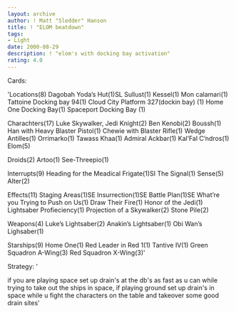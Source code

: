 ```yaml
---
layout: archive
author: ! Matt "Sledder" Hanson
title: ! "ELOM beatdown"
tags:
- Light
date: 2000-08-29
description: ! "elom's with docking bay activation"
rating: 4.0
---
```

Cards: 

'Locations(8)
Dagobah Yoda’s Hut(1)SL
Sullust(1)
Kessel(1)
Mon calamari(1)
Tattoine Docking bay 94(1)
Cloud City Platform 327(dockin bay) (1)
Home One Docking Bay(1)
Spaceport Docking Bay (1)

Charachters(17)
Luke Skywalker, Jedi Knight(2)
Ben Kenobi(2)
Boussh(1)
Han with Heavy Blaster Pistol(1)
Chewie with Blaster Rifle(1)
Wedge Antilles(1)
Orrimarko(1)
Tawass Khaa(1)
Admiral Ackbar(1)
Kal’Fal C’ndros(1)
Elom(5)

Droids(2)
Artoo(1)
See-Threepio(1)

Interrupts(9)
Heading for the Meadical Frigate(1)SI
The Signal(1)
Sense(5)
Alter(2)

Effects(11)
Staging Areas(1)SE
Insurrection(1)SE
Battle Plan(1)SE
What’re you Trying to Push on Us(1)
Draw Their Fire(1)
Honor of the Jedi(1)
Lightsaber Profieciency(1)
Projection of a Skywalker(2)
Stone Pile(2)

Weapons(4)
Luke’s Lightsaber(2)
Anakin’s Lightsaber(1)
Obi Wan’s Lighsaber(1)

Starships(9)
Home One(1)
Red Leader in Red 1(1)
Tantive IV(1)
Green Squadron A-Wing(3)
Red Squadron X-Wing(3)'

Strategy: '

if you are playing space set up drain's at the db's as fast as u can while trying to take out the ships in space, if playing ground set up drain's in space while u fight the characters on the table and takeover some good drain sites'